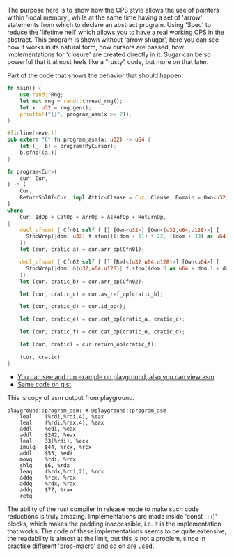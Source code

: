 
The purpose here is to show how the CPS style allows the use of pointers within 'local memory', while at the same time having a set of 'arrow' statements from which to declare an abstract program. Using 'Spec' to reduce the 'lifetime hell' which allows you to have a real working CPS in the abstract. This program is shown without 'arrow shugar', here you can see how it works in its natural form, how cursors are passed, how implementations for 'closure' are created directly in it. Sugar can be so powerful that it almost feels like a "rusty" code, but more on that later.

Part of the code that shows the behavior that should happen.
```rust
fn main() {
    use rand::Rng;
    let mut rng = rand::thread_rng();
    let x: u32 = rng.gen();
    println!("{}", program_asm(x >> 2));
}

#[inline(never)]
pub extern "C" fn program_asm(a: u32) -> u64 {
    let (_, b) = program(MyCursor);
    b.sfno((a,))
}

fn program<Cur>(
    cur: Cur,
) -> (
    Cur,
    ReturnSolOf<Cur, impl Attic<Clause = Cur::Clause, Domain = Own<u32>, Codomain = Own<u64>>>,
)
where
    Cur: IdOp + CatOp + ArrOp + AsRefOp + ReturnOp,
{
    decl_cfnom! { Cfn01 self f [] [Own<u32>] [Own<(u32,u64,u128)>] [
      SfnoWrap(|dom: u32| f.sfno((((dom + 11) * 22, ((dom + 33) as u64) * 44, ((dom + 55) as u128) * 66),)))
    ]}
    let (cur, cratic_a) = cur.arr_op(Cfn01);

    decl_cfnom! { Cfn02 self f [] [Ref<(u32,u64,u128)>] [Own<u64>] [
      SfnoWrap(|dom: &(u32,u64,u128)| f.sfno((dom.0 as u64 + dom.1 + dom.2 as u64 + 77_u64,)))
    ]}
    let (cur, cratic_b) = cur.arr_op(Cfn02);

    let (cur, cratic_c) = cur.as_ref_op(cratic_b);

    let (cur, cratic_d) = cur.id_op();

    let (cur, cratic_e) = cur.cat_op(cratic_a, cratic_c);

    let (cur, cratic_f) = cur.cat_op(cratic_e, cratic_d);

    let (cur, cratic) = cur.return_op(cratic_f);

    (cur, cratic)
}
```

* [You can see and run example on playground, also you can view asm](https://play.rust-lang.org/?version=nightly&mode=release&edition=2021&gist=eca8908d9bbc474f5a2682fa05db3f31)
* [Same code on gist](https://gist.github.com/rust-play/eca8908d9bbc474f5a2682fa05db3f31)

This is copy of asm output from playground.
```
playground::program_asm: # @playground::program_asm
	leal	(%rdi,%rdi,4), %eax
	leal	(%rdi,%rax,4), %eax
	addl	%edi, %eax
	addl	$242, %eax
	leal	33(%rdi), %ecx
	imulq	$44, %rcx, %rcx
	addl	$55, %edi
	movq	%rdi, %rdx
	shlq	$6, %rdx
	leaq	(%rdx,%rdi,2), %rdx
	addq	%rcx, %rax
	addq	%rdx, %rax
	addq	$77, %rax
	retq
```

The ability of the rust compiler in release mode to make such code reductions is truly amazing.
Implementations are made inside 'const _: ()' blocks, which makes the padding inaccessible, i.e. it is the implementation that works.
The code of these implementations seems to be quite extensive, the readability is almost at the limit, but this is not a problem, since in practise different 'proc-macro' and so on are used.

